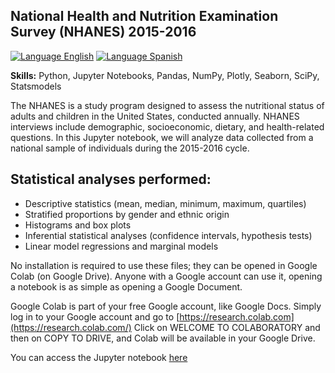 ## National Health and Nutrition Examination Survey (NHANES) 2015-2016
[![Language English](https://img.shields.io/badge/Lang-EN-blue.svg)](https://github.com/enrodri/nhanes_2015_2016/blob/main/README.md) [![Language Spanish](https://img.shields.io/badge/Lang-ES-red.svg)](https://github.com/enrodri/nhanes_2015_2016/blob/main/README.es.md)

**Skills:** Python, Jupyter Notebooks, Pandas, NumPy, Plotly, Seaborn, SciPy, Statsmodels

The NHANES is a study program designed to assess the nutritional status of adults and children in the United States, conducted annually. NHANES interviews include demographic, socioeconomic, dietary, and health-related questions. In this Jupyter notebook, we will analyze data collected from a national sample of individuals during the 2015-2016 cycle.

## Statistical analyses performed:
* Descriptive statistics (mean, median, minimum, maximum, quartiles)
* Stratified proportions by gender and ethnic origin
* Histograms and box plots
* Inferential statistical analyses (confidence intervals, hypothesis tests)
* Linear model regressions and marginal models

No installation is required to use these files; they can be opened in Google Colab (on Google Drive). Anyone with a Google account can use it, opening a notebook is as simple as opening a Google Document.

Google Colab is part of your free Google account, like Google Docs. Simply log in to your Google account and go to [https://research.colab.com](https://research.colab.com/) Click on WELCOME TO COLABORATORY and then on COPY TO DRIVE, and Colab will be available in your Google Drive.

You can access the Jupyter notebook [here](https://github.com/enrodri/nhanes_2015_2016/blob/main/english_2015_2016.ipynb)
